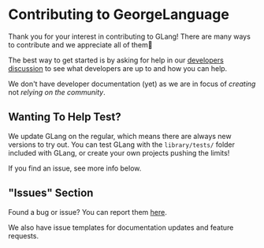 # Contributing to GeorgeLanguage

Thank you for your interest in contributing to GLang! There are many ways to contribute
and we appreciate all of them🙏

The best way to get started is by asking for help in our [developers discussion](https://github.com/mpsoftwarefoundation/GeorgeLanguage/discussions/categories/developers-discussion) to see what developers are up to and how you can help.

We don't have developer documentation (yet) as we are in focus of _creating_ not _relying on the community_.

## Wanting To Help Test?

We update GLang on the regular, which means there are always new versions to try out. You can test GLang with the `library/tests/` folder included with GLang, or create your own projects pushing the limits!

If you find an issue, see more info below.

## "Issues" Section

Found a bug or issue? You can report them [here](https://github.com/mpsoftwarefoundation/GeorgeLanguage/issues).

We also have issue templates for documentation updates and feature requests.
